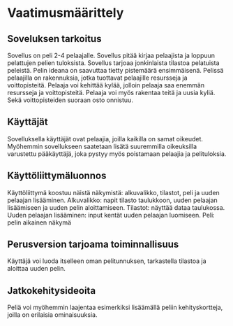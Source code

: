 # Vaatimusmäärittely

## Soveluksen tarkoitus

Sovellus on peli 2-4 pelaajalle. Sovellus pitää kirjaa pelaajista ja loppuun pelattujen pelien tuloksista. Sovellus tarjoaa jonkinlaista tilastoa pelatuista peleistä. Pelin ideana on saavuttaa tietty pistemäärä ensimmäisenä. Pelissä pelaajilla on rakennuksia, jotka tuottavat pelaajille resursseja ja voittopisteitä. Pelaaja voi kehittää kylää, jolloin pelaaja saa enemmän resursseja ja voittopisteitä. Pelaaja voi myös rakentaa teitä ja uusia kyliä. Sekä voittopisteiden suoraan osto onnistuu.

## Käyttäjät

Sovelluksella käyttäjät ovat pelaajia, joilla kaikilla on samat oikeudet. Myöhemmin sovellukseen saatetaan lisätä suuremmilla oikeuksilla varustettu pääkäyttäjä, joka pystyy myös poistamaan pelaajia ja pelituloksia.

## Käyttöliittymäluonnos

Käyttöliittymä koostuu näistä näkymistä: alkuvalikko, tilastot, peli ja uuden pelaajan lisääminen.
Alkuvalikko: napit tilasto taulukkoon, uuden pelaajan lisäämiseen ja uuden pelin aloittamiseen.
Tilastot: näyttää dataa taulukossa.
Uuden pelaajan lisääminen: input kentät uuden pelaajan luomiseen.
Peli: pelin aikainen näkymä

## Perusversion tarjoama toiminnallisuus

Käyttäjä voi luoda itselleen oman pelitunnuksen, tarkastella tilastoa ja aloittaa uuden pelin.

## Jatkokehitysideoita

Peliä voi myöhemmin laajentaa esimerkiksi lisäämällä peliin kehityskortteja, joilla on erilaisia ominaisuuksia.
